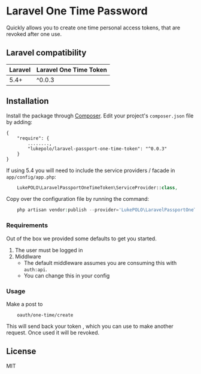 # Laravel One Time Password 
Quickly allows you to create one time personal access tokens, that are revoked after one use.

## Laravel compatibility

 Laravel  | Laravel One Time Token
:---------|:----------
 5.4+     | ^0.0.3
 
## Installation

Install the package through [Composer](http://getcomposer.org/). Edit your project's `composer.json` file by adding:

    {
	    "require": {
	        ........,
	        "lukepolo/laravel-passport-one-time-token": "^0.0.3"
	    }
    }

If using 5.4 you will need to include the service providers / facade in `app/config/app.php`:

```php
    LukePOLO\LaravelPassportOneTimeToken\ServiceProvider::class,
```

Copy over the configuration file by running the command:

```php
    php artisan vendor:publish --provider='LukePOLO\LaravelPassportOneTimeToken\ServiceProvider'
```

### Requirements

Out of the box we provided some defaults to get you started.

1. The user must be logged in  
2. Middlware 
   * The default middleware assumes you are consuming this with 
   `auth:api`. 
   * You can change this in your config


### Usage
Make a post to 
```
    oauth/one-time/create
``` 

This will send back your token , which you can use to make another request. Once used it will be revoked. 

License
----
MIT
